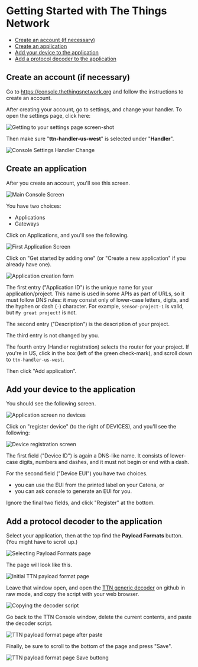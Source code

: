 # Getting Started with The Things Network
<!-- TOC depthFrom:2 updateOnSave:true -->

- [Create an account (if necessary)](#create-an-account-if-necessary)
- [Create an application](#create-an-application)
- [Add your device to the application](#add-your-device-to-the-application)
- [Add a protocol decoder to the application](#add-a-protocol-decoder-to-the-application)

<!-- /TOC -->
## Create an account (if necessary)

Go to https://console.thethingsnetwork.org and follow the instructions to create an account.

After creating your account, go to settings, and change your handler. To open the settings page, click here:

![Getting to your settings page screen-shot](./assets/ttn-console-user-setting.png)

Then make sure "**ttn-handler-us-west**" is selected under "**Handler**".

![Console Settings Handler Change](./assets/ttn-console-setting-default-handler.png)

## Create an application

After you create an account, you'll see this screen.

![Main Console Screen](./assets/console-mainscreen.png)

You have two choices:

- Applications
- Gateways

Click on Applications, and you'll see the following.

![First Application Screen](./assets/console-application-first.png)

Click on "Get started by adding one" (or "Create a new application" if you already have one).

![Application creation form](./assets/console-application-create.png)

The first entry ("Application ID") is the unique name for your application/project. This name is used in some APIs as part of URLs, so it must follow DNS rules: it may consist only of lower-case letters, digits, and the hyphen or dash (`-`) character. For example, `sensor-project-1` is valid, but `My great project!` is not.

The second entry ("Description") is the description of your project.

The third entry is not changed by you.

The fourth entry (Handler registration) selects the router for your project. If you're in US, click in the box (left of the green check-mark), and scroll down to `ttn-handler-us-west`.

Then click "Add application".

## Add your device to the application

You should see the following screen.

![Application screen no devices](./assets/console-application-nodevs.png)

Click on "register device" (to the right of DEVICES), and you'll see the following:

![Device registration screen](./assets/console-register-device.png)

The first field ("Device ID") is again a DNS-like name. It consists of lower-case digits, numbers and dashes, and it must not begin or end with a dash.

For the second field ("Device EUI") you have two choices.

- you can use the EUI from the printed label on your Catena, or
- you can ask console to generate an EUI for you.

Ignore the final two fields, and click "Register" at the bottom.

## Add a protocol decoder to the application

Select your application, then at the top find the **Payload Formats** button. (You might have to scroll up.)

![Selecting Payload Formats page](./assets/ttn-console-select-payload-fmt.png)

The page will look like this.

![Initial TTN payload format page](./assets/ttn-console-payload-fmt-pg-1.png)

Leave that window open, and open the [TTN generic decoder](https://raw.githubusercontent.com/mcci-catena/Catena-Sketches/master/extra/catena-message-generic-decoder-ttn.js) on github in raw mode, and copy the script with your web browser.

![Copying the decoder script](./assets/decoder-selected-for-copy.png)

Go back to the TTN Console window, delete the current contents, and paste the decoder script.

![TTN payload format page after paste](./assets/ttn-console-payload-fmt-pg-2.png)

Finally, be sure to scroll to the bottom of the page and press "Save".

![TTN payload format page Save buttong](./assets/ttn-console-payload-fmt-pg-3.png)
